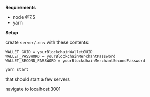 **Requirements**

* node @7.5
* yarn

**Setup**

create `server/.env`
with these contents:
```
WALLET_GUID = yourBlockchainWalletGUID
WALLET_PASSWORD = yourBlockchainMerchantPassword
WALLET_SECOND_PASSWORD = yourBlockchainMerchantSecondPassword
```

```
yarn start
```

that should start a few servers

navigate to localhost:3001
